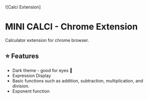 ![Calci Extension]

# MINI CALCI - Chrome Extension
Calculator extension for chrome browser. 

## ⭐ Features
- Dark theme - good for eyes 👀
- Expression Display
- Basic functions such as addition, subtraction, multiplication, and division.
- Exponent function


